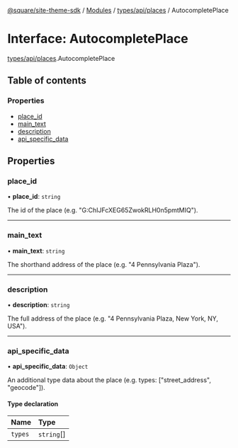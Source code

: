 [@square/site-theme-sdk](../GettingStarted.md) / [Modules](../modules.md) / [types/api/places](../modules/types_api_places.md) / AutocompletePlace

# Interface: AutocompletePlace

[types/api/places](../modules/types_api_places.md).AutocompletePlace

## Table of contents

### Properties

- [place\_id](types_api_places.AutocompletePlace.md#place_id)
- [main\_text](types_api_places.AutocompletePlace.md#main_text)
- [description](types_api_places.AutocompletePlace.md#description)
- [api\_specific\_data](types_api_places.AutocompletePlace.md#api_specific_data)

## Properties

### place\_id

• **place\_id**: `string`

The id of the place (e.g. "G:ChIJFcXEG65ZwokRLH0n5pmtMIQ").

___

### main\_text

• **main\_text**: `string`

The shorthand address of the place (e.g. "4 Pennsylvania Plaza").

___

### description

• **description**: `string`

The full address of the place (e.g. "4 Pennsylvania Plaza, New York, NY, USA").

___

### api\_specific\_data

• **api\_specific\_data**: `Object`

An additional type data about the place (e.g. types: ["street_address", "geocode"]).

#### Type declaration

| Name | Type |
| :------ | :------ |
| `types` | `string`[] |

